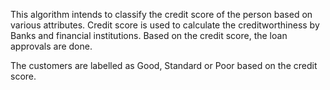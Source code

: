 This algorithm intends to classify the credit score of the person based on various attributes. Credit score is used to calculate the creditworthiness by Banks and financial institutions. Based on the credit score, the loan approvals are done.

The customers are labelled as Good, Standard or Poor based on the credit score.
